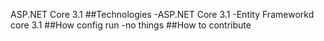 ASP.NET Core 3.1
##Technologies 
-ASP.NET Core 3.1 
-Entity Frameworkd core 3.1 
##How config run
-no things
##How to contribute